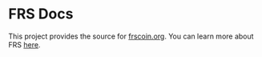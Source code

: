 FRS Docs
============

This project provides the source for [frscoin.org](http://frscoin.org/). You can learn more about FRS [here](https://github.com/Frs-project/frs).
